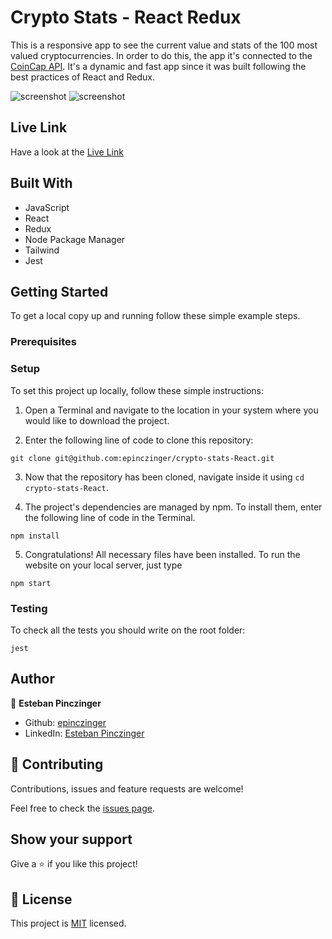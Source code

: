 # Crypto Stats - React Redux

This is a responsive app to see the current value and stats of the 100 most valued cryptocurrencies. In order to do this, the app it's connected to the [CoinCap API](https://docs.coincap.io/). 
It's a dynamic and fast app since it was built following the best practices of React and Redux.

![screenshot](https://i.imgur.com/FyHimQO.gif)
![screenshot](https://imgur.com/yoEm3v7.gif)

## Live Link

Have a look at the [Live Link](https://crypto-stats.netlify.app/)

## Built With

- JavaScript
- React
- Redux
- Node Package Manager
- Tailwind
- Jest

## Getting Started

To get a local copy up and running follow these simple example steps.

### Prerequisites

### Setup

To set this project up locally, follow these simple instructions:

1. Open a Terminal and navigate to the location in your system where you would like to download the project. 

2. Enter the following line of code to clone this repository:

`git clone git@github.com:epinczinger/crypto-stats-React.git`

3. Now that the repository has been cloned, navigate inside it using `cd crypto-stats-React`.

4. The project's dependencies are managed by npm. To install them, enter the following line of code in the Terminal.

`npm install`

5. Congratulations! All necessary files have been installed. To run the website on your local server, just type 

`npm start`

### Testing

To check all the tests you should write on the root folder:

`jest`

## Author

👤 **Esteban Pinczinger**

- Github: [epinczinger](https://github.com/epinczinger)
- LinkedIn: [Esteban Pinczinger](https://www.linkedin.com/in/esteban-pinczinger)

## 🤝 Contributing

Contributions, issues and feature requests are welcome!

Feel free to check the [issues page](https://github.com/epinczinger/crypto-stats-React/issues).

## Show your support

Give a ⭐️ if you like this project!

## 📝 License

This project is [MIT](https://opensource.org/licenses/MIT) licensed.